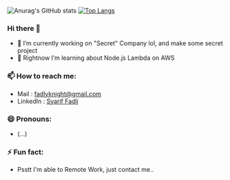 ![Anurag's GitHub stats](https://github-readme-stats.vercel.app/api?username=fadlyknight&show_icons=true&theme=tokyonight)
[![Top Langs](https://github-readme-stats.vercel.app/api/top-langs/?username=fadlyknight&layout=compact)](https://github.com/anuraghazra/github-readme-stats)
### Hi there 👋
- 🔭 I’m currently working on "Secret" Company lol, and make some secret project
- 🌱 Rightnow I’m learning about Node.js Lambda on AWS

### 📫 How to reach me: 
- Mail : <a href="mailto:fadlyknight@gmail.com">fadlyknight@gmail.com</a>
- LinkedIn : <a href="https://www.linkedin.com/in/syarif-fadli-51a32b194/" target="_blank">Syarif Fadli</a>

### 😄 Pronouns:
- (...)

### ⚡ Fun fact: 
- Psstt I'm able to Remote Work, just contact me.. 

<!--
**FadlyKnight/fadlyknight** is a ✨ _special_ ✨ repository because its `README.md` (this file) appears on your GitHub profile.

Here are some ideas to get you started:

- 🔭 I’m currently working on ...
- 🌱 I’m currently learning ...
- 👯 I’m looking to collaborate on ...
- 🤔 I’m looking for help with ...
- 💬 Ask me about ...
- 📫 How to reach me: ...
- 😄 Pronouns: ...
- ⚡ Fun fact: ...
-->
